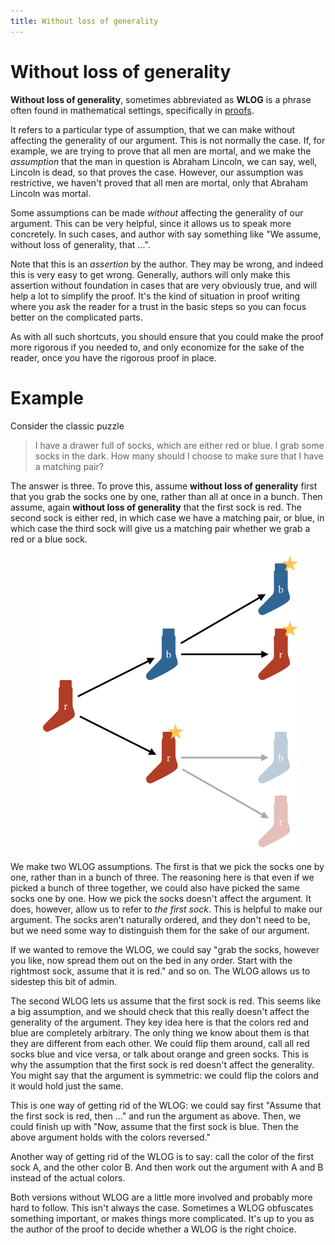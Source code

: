 ```yaml
---
title: Without loss of generality
---
```


# Without loss of generality

**Without loss of generality**, sometimes abbreviated as **WLOG** is a phrase often found in mathematical settings, specifically in [proofs](proofs).

It refers to a particular type of assumption, that we can make without affecting the generality of our argument. This is not normally the case. If, for example, we are trying to prove that all men are mortal, and we make the _assumption_ that the man in question is Abraham Lincoln, we can say, well, Lincoln is dead, so that proves the case. However, our assumption was restrictive, we haven't proved that all men are mortal, only that Abraham Lincoln was mortal.

Some assumptions can be made _without_ affecting the generality of our argument. This can be very helpful, since it allows us to speak more concretely. In such cases, and author with say something like "We assume, without loss of generality, that ...".

Note that this is an _assertion_ by the author. They may be wrong, and indeed this is very easy to get wrong. Generally, authors will only make this assertion without foundation in cases that are very obviously true, and will help a lot to simplify the proof. It's the kind of situation in proof writing where you ask the reader for a trust in the basic steps so you can focus better on the complicated parts. 

<aside>As with all such shortcuts, you should ensure that you could make the proof more rigorous if you needed to, and only economize for the sake of the reader, once you have the rigorous proof in place.</aside> 

# Example

Consider the classic puzzle

<blockquote>I have a drawer full of socks, which are either <span class="rc">red</span> or <span class="bc">blue</span>. I grab some socks in the dark. How many should I choose to make sure that I have a matching pair? 
</blockquote>

The answer is three. To prove this, assume **without loss of generality** first that you grab the socks one by one, rather than all at once in a bunch. Then assume, again **without loss of generality** that the first sock is red. The second sock is either red, in which case we have a matching pair, or blue, in which case the third sock will give us a matching pair whether we grab a red or a blue sock.

<figure class="center">
<img src="images/wlog-socks.svg" class="half">
</figure>

We make two WLOG assumptions. The first is that we pick the socks one by one, rather than in a bunch of three. The reasoning here is that even if we picked a bunch of three together, we could also have picked the same socks one by one. How we pick the socks doesn't affect the argument. It does, however, allow us to refer to _the first sock_. This is helpful to make our argument. The socks aren't naturally ordered, and they don't need to be, but we need some way to distinguish them for the sake of our argument.

If we wanted to remove the WLOG, we could say "grab the socks, however you like, now spread them out on the bed in any order. Start with the rightmost sock, assume that it is red." and so on. The WLOG allows us to sidestep this bit of admin. 

The second WLOG lets us assume that the first sock is red. This seems like a big assumption, and we should check that this really doesn't affect the generality of the argument. They key idea here is that the colors red and blue are completely arbitrary. The only thing we know about them is that they are different from each other. We could flip them around, call all red socks blue and vice versa, or talk about orange and green socks. This is why the assumption that the first sock is red doesn't affect the generality. You might say that the argument is symmetric: we could flip the colors and it would hold just the same.

This is one way of getting rid of the WLOG: we could say first "Assume that the first sock is red, then ..." and run the argument as above. Then, we could finish up with "Now, assume that the first sock is blue. Then the above argument holds with the colors reversed."

Another way of getting rid of the WLOG is to say: call the color of the first sock A, and the other color B. And then work out the argument with A and B instead of the actual colors. 

Both versions without WLOG are a little more involved and probably more hard to follow. This isn't always the case. Sometimes a WLOG obfuscates something important, or makes things more complicated. It's up to you as the author of the proof to decide whether a WLOG is the right choice.